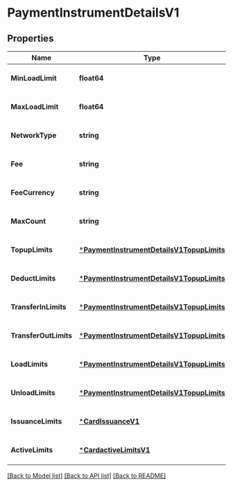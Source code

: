 # PaymentInstrumentDetailsV1

## Properties
Name | Type | Description | Notes
------------ | ------------- | ------------- | -------------
**MinLoadLimit** | **float64** |  | [optional] [default to null]
**MaxLoadLimit** | **float64** |  | [optional] [default to null]
**NetworkType** | **string** |  | [optional] [default to null]
**Fee** | **string** |  | [optional] [default to null]
**FeeCurrency** | **string** |  | [optional] [default to null]
**MaxCount** | **string** |  | [optional] [default to null]
**TopupLimits** | [***PaymentInstrumentDetailsV1TopupLimits**](Payment_instrument_details.v1_topup_limits.md) |  | [optional] [default to null]
**DeductLimits** | [***PaymentInstrumentDetailsV1TopupLimits**](Payment_instrument_details.v1_topup_limits.md) |  | [optional] [default to null]
**TransferInLimits** | [***PaymentInstrumentDetailsV1TopupLimits**](Payment_instrument_details.v1_topup_limits.md) |  | [optional] [default to null]
**TransferOutLimits** | [***PaymentInstrumentDetailsV1TopupLimits**](Payment_instrument_details.v1_topup_limits.md) |  | [optional] [default to null]
**LoadLimits** | [***PaymentInstrumentDetailsV1TopupLimits**](Payment_instrument_details.v1_topup_limits.md) |  | [optional] [default to null]
**UnloadLimits** | [***PaymentInstrumentDetailsV1TopupLimits**](Payment_instrument_details.v1_topup_limits.md) |  | [optional] [default to null]
**IssuanceLimits** | [***CardIssuanceV1**](Card_issuance.v1.md) |  | [optional] [default to null]
**ActiveLimits** | [***CardactiveLimitsV1**](Cardactive_limits.v1.md) |  | [optional] [default to null]

[[Back to Model list]](../README.md#documentation-for-models) [[Back to API list]](../README.md#documentation-for-api-endpoints) [[Back to README]](../README.md)


